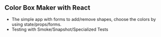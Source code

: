 ## Color Box Maker with React

- The simple app with forms to add/remove shapes, choose the colors by using state/props/forms.  
- Testing with Smoke/Snapshot/Specialized Tests


